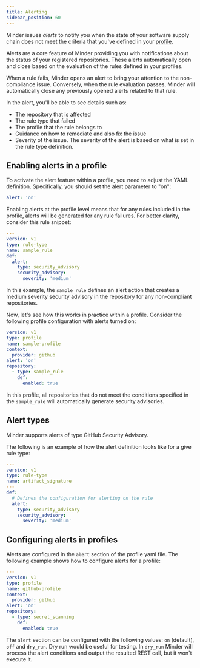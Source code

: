 ```yaml
---
title: Alerting
sidebar_position: 60
---
```


Minder issues _alerts_ to notify you when the state of your software supply
chain does not meet the criteria that you've defined in your
[profile](profiles.md).

Alerts are a core feature of Minder providing you with notifications about the
status of your registered repositories. These alerts automatically open and
close based on the evaluation of the rules defined in your profiles.

When a rule fails, Minder opens an alert to bring your attention to the
non-compliance issue. Conversely, when the rule evaluation passes, Minder will
automatically close any previously opened alerts related to that rule.

In the alert, you'll be able to see details such as:

- The repository that is affected
- The rule type that failed
- The profile that the rule belongs to
- Guidance on how to remediate and also fix the issue
- Severity of the issue. The severity of the alert is based on what is set in
  the rule type definition.

## Enabling alerts in a profile

To activate the alert feature within a profile, you need to adjust the YAML
definition. Specifically, you should set the alert parameter to "on":

```yaml
alert: 'on'
```

Enabling alerts at the profile level means that for any rules included in the
profile, alerts will be generated for any rule failures. For better clarity,
consider this rule snippet:

```yaml
---
version: v1
type: rule-type
name: sample_rule
def:
  alert:
    type: security_advisory
    security_advisory:
      severity: 'medium'
```

In this example, the `sample_rule` defines an alert action that creates a medium
severity security advisory in the repository for any non-compliant repositories.

Now, let's see how this works in practice within a profile. Consider the
following profile configuration with alerts turned on:

```yaml
version: v1
type: profile
name: sample-profile
context:
  provider: github
alert: 'on'
repository:
  - type: sample_rule
    def:
      enabled: true
```

In this profile, all repositories that do not meet the conditions specified in
the `sample_rule` will automatically generate security advisories.

## Alert types

Minder supports alerts of type GitHub Security Advisory.

The following is an example of how the alert definition looks like for a give
rule type:

```yaml
---
version: v1
type: rule-type
name: artifact_signature
---
def:
  # Defines the configuration for alerting on the rule
  alert:
    type: security_advisory
    security_advisory:
      severity: 'medium'
```

## Configuring alerts in profiles

Alerts are configured in the `alert` section of the profile yaml file. The
following example shows how to configure alerts for a profile:

```yaml
---
version: v1
type: profile
name: github-profile
context:
  provider: github
alert: 'on'
repository:
  - type: secret_scanning
    def:
      enabled: true
```

The `alert` section can be configured with the following values: `on` (default),
`off` and `dry_run`. Dry run would be useful for testing. In `dry_run` Minder
will process the alert conditions and output the resulted REST call, but it
won't execute it.
